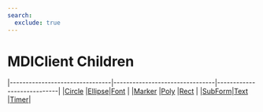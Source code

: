 ```yaml
---
search:
  exclude: true
---
```


<h1 class="heading"><span class="name">MDIClient Children</span></h1>

|--------------------------------|--------------------------------|----------------------------|
|[Circle](../objects/circle.md)  |[Ellipse](../objects/ellipse.md)|[Font](../objects/font.md)  |
|[Marker](../objects/marker.md)  |[Poly](../objects/poly.md)      |[Rect](../objects/rect.md)  |
|[SubForm](../objects/subform.md)|[Text](../objects/text.md)      |[Timer](../objects/timer.md)|
